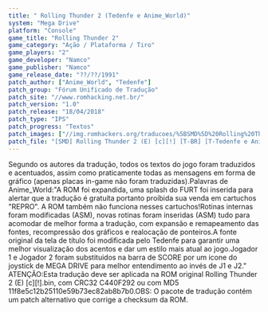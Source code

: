 ```yaml
---
title: " Rolling Thunder 2 (Tedenfe e Anime_World)"
system: "Mega Drive"
platform: "Console"
game_title: "Rolling Thunder 2"
game_category: "Ação / Plataforma / Tiro"
game_players: "2"
game_developer: "Namco"
game_publisher: "Namco"
game_release_date: "??/??/1991"
patch_author: ["Anime_World", "Tedenfe"]
patch_group: "Fórum Unificado de Tradução"
patch_site: "//www.romhacking.net.br/"
patch_version: "1.0"
patch_release: "18/04/2018"
patch_type: "IPS"
patch_progress: "Textos"
patch_images: ["//img.romhackers.org/traducoes/%5BSMD%5D%20Rolling%20Thunder%202%20-%20Tedenfe%20e%20Anime_World%20-%201.png","//img.romhackers.org/traducoes/%5BSMD%5D%20Rolling%20Thunder%202%20-%20Tedenfe%20e%20Anime_World%20-%202.png","//img.romhackers.org/traducoes/%5BSMD%5D%20Rolling%20Thunder%202%20-%20Tedenfe%20e%20Anime_World%20-%203.png"]
patch_file: "[SMD] Rolling Thunder 2 (E) [c][!] [T-BR] [T-Tedenfe e Anime_World G-FUT] [V-1.0 A-2018].zip"
---
```

Segundo os autores da tradução, todos os textos do jogo foram traduzidos e acentuados, assim como praticamente todas as mensagens em forma de gráfico (apenas placas in-game não foram traduzidas).Palavras de Anime_World:"A ROM foi expandida, uma splash do FURT foi inserida para alertar que a tradução é gratuíta portanto proíbida sua venda em cartuchos "REPRO". A ROM também não funciona nesses cartuchos!Rotinas internas foram modificadas (ASM), novas rotinas foram inseridas (ASM) tudo para acomodar de melhor forma a tradução, com expansão e remapeamento das fontes, recompressão dos gráficos e realocação de ponteiros.A fonte original da tela de título foi modificada pelo Tedenfe para garantir uma melhor visualização dos acentos e dar um estilo mais atual ao jogo.Jogador 1 e Jogador 2 foram substituidos na barra de SCORE por um icone do joystick de MEGA DRIVE para melhor entendimento ao invés de J1 e J2." ATENÇÃO:Esta tradução deve ser aplicada na ROM original Rolling Thunder 2 (E) [c][!].bin, com CRC32 C440F292 ou com MD5 11f8e5c12b25110e59b73ec82ab8b7b0.OBS: O pacote de tradução contém um patch alternativo que corrige a checksum da ROM.
